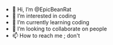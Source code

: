 - 👋 Hi, I’m @EpicBeanRat
- 👀 I’m interested in coding
- 🌱 I’m currently learning coding
- 💞️ I’m looking to collaborate on people
- 📫 How to reach me ; don't

<!---
EpicBeanRat/EpicBeanRat is a ✨ special ✨ repository because its `README.md` (this file) appears on your GitHub profile.
You can click the Preview link to take a look at your changes.
--->
